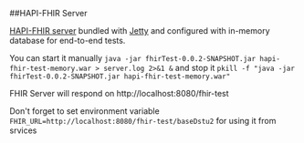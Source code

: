 ##HAPI-FHIR Server

[HAPI-FHIR server](http://jamesagnew.github.io/hapi-fhir/) bundled with [Jetty](http://www.eclipse.org/jetty/) and configured with in-memory database for end-to-end tests.

You can start it manually `java -jar fhirTest-0.0.2-SNAPSHOT.jar hapi-fhir-test-memory.war > server.log 2>&1 &` and stop it `pkill -f "java -jar fhirTest-0.0.2-SNAPSHOT.jar hapi-fhir-test-memory.war"`
 
FHIR Server will respond on http://localhost:8080/fhir-test

Don't forget to set environment variable `FHIR_URL=http://localhost:8080/fhir-test/baseDstu2` for using it from srvices 